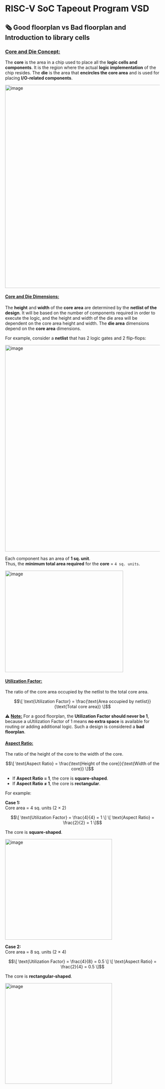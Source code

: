 # RISC-V SoC Tapeout Program VSD
## 🗞️ Good floorplan vs Bad floorplan and Introduction to library cells

###  <ins>Core and Die Concept:</ins> 
The **core** is the area in a chip used to place all the **logic cells and components**. It is the region where the actual **logic implementation** of the chip resides.
The **die** is the area that **encircles the core area** and is used for placing **I/O-related components**.


<img width="913" height="660" alt="image" src="https://github.com/user-attachments/assets/5292a1b0-1713-4366-ade6-e5207bd7db4d" />


#### <ins>Core and Die Dimensions:</ins>  
The **height** and **width** of the **core area** are determined by the **netlist of the design**. It will be based on the number of components required in order to execute the logic, and the height and width of the die area will be dependent on the core area height and width.
The **die area** dimensions depend on the **core area** dimensions.


For example, consider a **netlist** that has 2 logic gates and 2 flip-flops: <br>

<img width="848" height="671" alt="image" src="https://github.com/user-attachments/assets/531a0b97-1c4d-40ab-86f9-c042ea7dca37" />

Each component has an area of **1 sq. unit**.  
Thus, the **minimum total area required** for the **core** = `4 sq. units`.

<img width="384" height="330" alt="image" src="https://github.com/user-attachments/assets/ee5514be-897f-48ab-8b2a-65ce9daa8d0a" />


#### <ins>Utilization Factor: </ins>
The ratio of the core area occupied by the netlist to the total core area.

$$\[
\text{Utilization Factor} = \frac{\text{Area occupied by netlist}}{\text{Total core area}}
\]$$

⚠️ <ins>**Note:**</ins>  For a good floorplan, the **Utilization Factor should never be 1**, because a uUtilization Factor of 1 means **no extra space** is available for routing or adding additional logic. Such a design is considered a **bad floorplan**.

#### <ins>Aspect Ratio:</ins>
The ratio of the height of the core to the width of the core.

$$\[
\text{Aspect Ratio} = \frac{\text{Height of the core}}{\text{Width of the core}}
\]$$

  - If **Aspect Ratio = 1**, the core is **square-shaped**.  
  - If **Aspect Ratio ≠ 1**, the core is **rectangular**.


For example:

**Case 1:**  
Core area = 4 sq. units (2 × 2)

$$\[
\text{Utilization Factor} = \frac{4}{4} = 1
\]  
\[
\text{Aspect Ratio} = \frac{2}{2} = 1
\]$$

The core is **square-shaped**.

<img width="348" height="327" alt="image" src="https://github.com/user-attachments/assets/a8840384-85fe-4488-a7fe-ac958efe10e6" />


**Case 2:**  
Core area = 8 sq. units (2 × 4)

$$\[
\text{Utilization Factor} = \frac{4}{8} = 0.5
\]  
\[
\text{Aspect Ratio} = \frac{2}{4} = 0.5
\]$$

The core is **rectangular-shaped**.

<img width="348" height="327" alt="image" src="https://github.com/user-attachments/assets/0cadd262-2e8c-4997-8e33-0bb5b119ce0d" />


